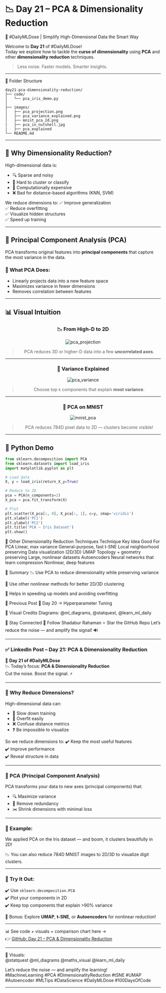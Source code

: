 # 📉 Day 21 – PCA & Dimensionality Reduction  
🔧 #DailyMLDose | Simplify High-Dimensional Data the Smart Way

Welcome to **Day 21** of #DailyMLDose!  
Today we explore how to tackle the **curse of dimensionality** using **PCA** and other **dimensionality reduction** techniques.  
> Less noise. Faster models. Smarter insights.

---
📂 Folder Structure
```
day21-pca-dimensionality-reduction/
├── code/
│   └── pca_iris_demo.py
│
├── images/
│   ├── pca_projection.png
│   ├── pca_variance_explained.png
│   ├── mnist_pca_2d.png
|   ├── pca_in_nutshell.jpg
|   ├── pca_explained
└── README.md
```
---
## 🧠 Why Dimensionality Reduction?

High-dimensional data is:
- 🔍 Sparse and noisy  
- 📏 Hard to cluster or classify  
- 🧪 Computationally expensive  
- ❌ Bad for distance-based algorithms (KNN, SVM)

We reduce dimensions to:
✅ Improve generalization  
✅ Reduce overfitting  
✅ Visualize hidden structures  
✅ Speed up training

---

## 🧩 Principal Component Analysis (PCA)

PCA transforms original features into **principal components** that capture the most variance in the data.

### 🔢 What PCA Does:
- Linearly projects data into a new feature space  
- Maximizes variance in fewer dimensions  
- Removes correlation between features

---

## 📊 Visual Intuition

<div align="center">

### 📉 From High-D to 2D

![pca_projection](images/pca_projection.jpg)

> PCA reduces 3D or higher-D data into a few **uncorrelated axes**.

---

### 🎯 Variance Explained

![pca_variance](images/pca_variance_explained.png)

> Choose top `k` components that explain **most variance**.

---

### 🧠 PCA on MNIST

![mnist_pca](images/mnist_pca_2d.png)

> PCA reduces 784D pixel data to 2D — clusters become visible!

</div>

---

## 🧪 Python Demo

```python
from sklearn.decomposition import PCA
from sklearn.datasets import load_iris
import matplotlib.pyplot as plt

# Load data
X, y = load_iris(return_X_y=True)

# Reduce to 2D
pca = PCA(n_components=2)
X_pca = pca.fit_transform(X)

# Plot
plt.scatter(X_pca[:, 0], X_pca[:, 1], c=y, cmap='viridis')
plt.xlabel('PC1')
plt.ylabel('PC2')
plt.title('PCA – Iris Dataset')
plt.show()
```
🚀 Other Dimensionality Reduction Techniques
Technique	Key Idea	Good For
PCA	Linear, max variance	General-purpose, fast
t-SNE	Local neighborhood preserving	Data visualization (2D/3D)
UMAP	Topology + geometry preserving	Large, nonlinear datasets
Autoencoders	Neural networks that learn compression	Nonlinear, deep features

🧠 Summary
📉 Use PCA to reduce dimensionality while preserving variance

🚀 Use other nonlinear methods for better 2D/3D clustering

🔬 Helps in speeding up models and avoiding overfitting

🔁 Previous Post
📌 Day 20 → Hyperparameter Tuning

🎨 Visual Credits
Diagrams: @ml_diagrams, @statquest, @learn_ml_daily

🙌 Stay Connected
🔗 Follow Shadabur Rahaman
⭐ Star the GitHub Repo
Let’s reduce the noise — and amplify the signal! 🔊


---

### ✅ LinkedIn Post – Day 21: PCA & Dimensionality Reduction

🎯 **Day 21 of #DailyMLDose**  
📉 Today’s focus: **PCA & Dimensionality Reduction**  
Cut the noise. Boost the signal. ⚡

---

### 🧠 Why Reduce Dimensions?

High-dimensional data can:
- 🐌 Slow down training
- 🎯 Overfit easily
- ❌ Confuse distance metrics
- ❓ Be impossible to visualize

So we reduce dimensions to:
✔️ Keep the most useful features  
✔️ Improve performance  
✔️ Reveal structure in data

---

### 🧩 PCA (Principal Component Analysis)

PCA transforms your data to new axes (principal components) that:
- 🔍 Maximize variance  
- 🔁 Remove redundancy  
- ✂️ Shrink dimensions with minimal loss

---

### 🔢 Example:  
We applied PCA on the Iris dataset — and boom, it clusters beautifully in 2D!

📉 You can also reduce 784D MNIST images to 2D/3D to visualize digit clusters.

---

### 🧪 Try It Out:
✔️ Use `sklearn.decomposition.PCA`  
✔️ Plot your components in 2D  
✔️ Keep top components that explain >90% variance

📌 Bonus: Explore **UMAP**, **t-SNE**, or **Autoencoders** for nonlinear reduction!

---

📊 See code + visuals + comparison chart here →  
👉 [GitHub: Day 21 – PCA & Dimensionality Reduction](https://github.com/Shadabur-Rahaman/Daily-ML-Dose/edit/main/day21-pca-dimensionality-reduction)

---

🎨 Visuals:  
@statquest @ml_diagrams @maths_visual @learn_ml_daily

Let’s reduce the noise — and amplify the learning!  
#MachineLearning #PCA #DimensionalityReduction #tSNE #UMAP #Autoencoder #MLTips #DataScience #DailyMLDose #100DaysOfCode

---
